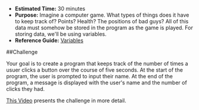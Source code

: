 * **Estimated Time:** 30 minutes
* **Purpose:** Imagine a computer game. What types of things does it have to keep track of? Points? Health? The positions of bad guys? All of this data must somehow be stored in the program as the game is played. For storing data, we'll be using variables.
* **Reference Guide:** [Variables](https://github.com/christensenacademy/christensen-academy/blob/master/modules/beginning-actionscript/reference.md#variables)

##Challenge

Your goal is to create a program that keeps track of the number of times a usuer clicks a button over the course of five seconds. At the start of the program, the user is prompted to input their name. At the end of the program, a message is displayed with the user's name and the number of clicks they had.

[This Video]() presents the challenge in more detail.
